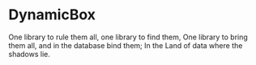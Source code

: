 # DynamicBox
One library to rule them all, one library to find them, One library to bring them all, and in the database bind them; In the Land of data where the shadows lie.

